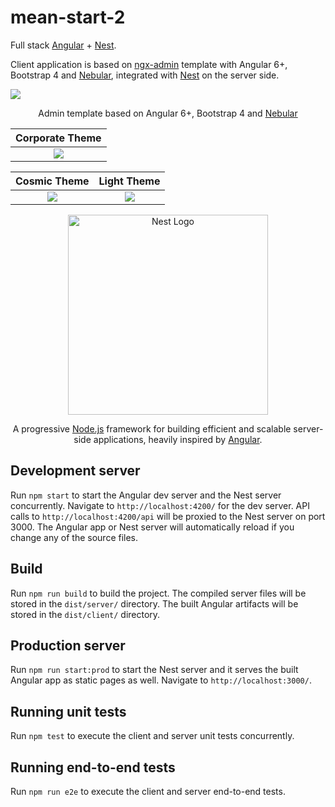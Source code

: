 # mean-start-2

Full stack [Angular](https://github.com/angular/angular) + [Nest](https://github.com/nestjs/nest).

Client application is based on [ngx-admin](https://github.com/akveo/ngx-admin) template with Angular 6+, Bootstrap 4 and [Nebular](https://github.com/akveo/nebular), integrated with [Nest](https://github.com/nestjs/nest) on the server side.

<a href="https://akveo.github.io/nebular/"><img src="https://i.imgur.com/ScNTkCX.png"></a>

<p align="center">Admin template based on Angular 6+, Bootstrap 4 and <a href="https://github.com/akveo/nebular">Nebular</a></p>

| Corporate Theme |
|:---------------:|
|<a target="_blank" href="http://akveo.com/ngx-admin/#/pages/dashboard?theme=corporate&utm_source=github&utm_medium=ngx_admin_readme&utm_campaign=themes"><img src="https://i.imgur.com/axbJYdN.png"/></a>|

| Cosmic Theme | Light Theme |
|:------------:|:--------------:|
|<a target="_blank" href="http://akveo.com/ngx-admin/#/pages/dashboard?theme=cosmic&utm_source=github&utm_medium=ngx_admin_readme&utm_campaign=themes"><img src="https://i.imgur.com/FgRZcqL.png"/></a>|<a target="_blank" href="http://akveo.com/ngx-admin/#/pages/dashboard?theme=default&utm_source=github&utm_medium=ngx_admin_readme&utm_campaign=themes"><img src="https://i.imgur.com/fozHlRJ.png"/></a>|

<p align="center">
  <a href="http://nestjs.com/" target="blank"><img src="https://nestjs.com/img/logo_text.svg" width="320" alt="Nest Logo" /></a>
</p>

<p align="center">A progressive <a href="http://nodejs.org" target="blank">Node.js</a> framework for building efficient and scalable server-side applications, heavily inspired by <a href="https://angular.io" target="blank">Angular</a>.</p>

## Development server

Run `npm start` to start the Angular dev server and the Nest server concurrently. Navigate to `http://localhost:4200/` for the dev server. API calls to `http://localhost:4200/api` will be proxied to the Nest server on port 3000. The Angular app or Nest server will automatically reload if you change any of the source files.

## Build

Run `npm run build` to build the project. The compiled server files will be stored in the `dist/server/` directory. The built Angular artifacts will be stored in the `dist/client/` directory.

## Production server
Run `npm run start:prod` to start the Nest server and it serves the built Angular app as static pages as well. Navigate to `http://localhost:3000/`.

## Running unit tests

Run `npm test` to execute the client and server unit tests concurrently.

## Running end-to-end tests

Run `npm run e2e` to execute the client and server end-to-end tests.
